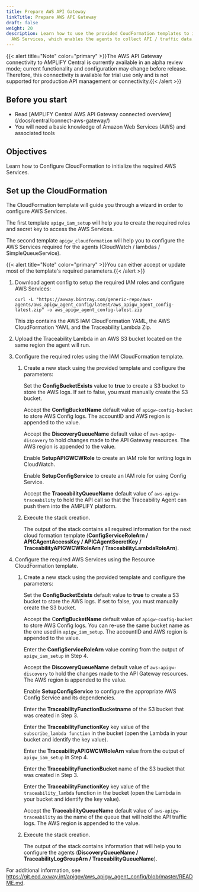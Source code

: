 ```yaml
---
title: Prepare AWS API Gateway
linkTitle: Prepare AWS API Gateway
draft: false
weight: 20
description: Learn how to use the provided CoudFormation templates to initialize
  AWS Services, which enables the agents to collect API / traffic data.
---
```

{{< alert title="Note" color="primary" >}}The AWS API Gateway connectivity to AMPLIFY Central is currently available in an alpha review mode; current functionality and configuration may change before release.   Therefore, this connectivity is available for trial use only and is not supported for production API management or connectivity.{{< /alert >}}

## Before you start

* Read [AMPLIFY Central AWS API Gateway connected overview] (/docs/central/connect-aws-gateway/)
* You will need a basic knowledge of Amazon Web Services (AWS) and associated tools

## Objectives

Learn how to Configure CloudFormation to initialize the required AWS Services.

## Set up the CloudFormation

The CloudFormation template will guide you through a wizard in order to configure AWS Services.

The first template `apigw_iam_setup` will help you to create the required roles and secret key to access the AWS Services.

The second template `apigw_cloudformation` will help you to configure the AWS Services required for the agents (CloudWatch / lambdas / SimpleQueueService).

{{< alert title="Note" color="primary" >}}You can either accept or update most of the template's required parameters.{{< /alert >}}

1. Download agent config to setup the required IAM roles and configure AWS Services:

    ```
    curl -L "https://axway.bintray.com/generic-repo/aws-agents/aws_apigw_agent_config/latest/aws_apigw_agent_config-latest.zip" -o aws_apigw_agent_config-latest.zip
    ```

    This zip contains the AWS IAM CloudFormation YAML, the AWS CloudFormation YAML and the Traceability Lambda Zip.
2. Upload the Traceability Lambda in an AWS S3 bucket located on the same region the agent will run.
3. Configure the required roles using the IAM CloudFormation  template.

    1. Create a new stack using the provided template and configure the parameters:

        Set the **ConfigBucketExists** value to **true** to create a S3 bucket to store the AWS logs. If set to false, you must manually create the S3 bucket.

        Accept the **ConfigBucketName** default value of  `apigw-config-bucket` to store AWS Config logs. The accountID and AWS region is appended to the value.

        Accept the **DiscoveryQueueName** default value of `aws-apigw-discovery` to hold changes made to the API Gateway resources. The AWS region is appended to the value.

        Enable **SetupAPIGWCWRole** to create an IAM role for writing logs in CloudWatch.

        Enable **SetupConfigService** to create an IAM role for using Config Service.

        Accept the **TraceabilityQueueName** default value of `aws-apigw-traceability` to hold the API call so that the Traceability Agent can push them into the AMPLIFY platform.
    2. Execute the stack creation.

        The output of the stack contains all required information for the next cloud formation template (**ConfigServiceRoleArn / APICAgentAccessKey / APICAgentSecretKey / TraceabilityAPIGWCWRoleArn / TraceabilityLambdaRoleArn**).
4. Configure the required AWS Services using the Resource CloudFormation template.

    1. Create a new stack using the provided template and configure the parameters:

        Set the **ConfigBucketExists** default value to **true** to create a S3 bucket to store the AWS logs. If set to false, you must manually create the S3 bucket.

        Accept the C**onfigBucketName** default value of `apigw-config-bucket` to store AWS Config logs. You can re-use the same bucket name as the one used in `apigw_iam_setup`. The accountID and AWS region is appended to the value.

        Enter the **ConfigServiceRoleArn** value coming from the output of `apigw_iam_setup` in Step 4.

        Accept the **DiscoveryQueueName** default value of `aws-apigw-discovery` to hold the changes made to the API Gateway resources. The AWS region is appended to the value.

        Enable **SetupConfigService** to configure the appropriate AWS Config Service and its dependencies.

        Enter the **TraceabilityFunctionBucketname** of the S3 bucket that was created in Step 3.

        Enter the **TraceabilityFunctionKey** key value of the `subscribe_lambda function` in the bucket (open the Lambda in your bucket and identify the key value).

        Enter the **TraceabilityAPIGWCWRoleArn** value from the output of `apigw_iam_setup` in Step 4.

        Enter the **TraceabilityFunctionBucket** name of the S3 bucket that was created in Step 3.

        Enter the **TraceabilityFunctionKey** key value of the `traceability_lambda` function in the bucket (open the Lambda in your bucket and identify the key value).

        Accept the **TraceabilityQueueName** default value of `aws-apigw-traceability` as the name of the queue that will hold the API traffic logs. The AWS region is appended to the value.
    2. Execute the stack creation.

        The output of the stack contains information that will help you to configure the agents (**DiscoveryQueueName / TraceabilityLogGroupArn / TraceabilityQueueName**).

For additional information, see <https://git.ecd.axway.int/apigov/aws_apigw_agent_config/blob/master/README.md>.